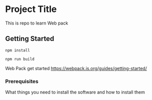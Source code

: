 # Project Title

This is repo to learn Web pack

## Getting Started
```
npm install

npm run build
```
Web Pack get started https://webpack.js.org/guides/getting-started/


### Prerequisites

What things you need to install the software and how to install them
